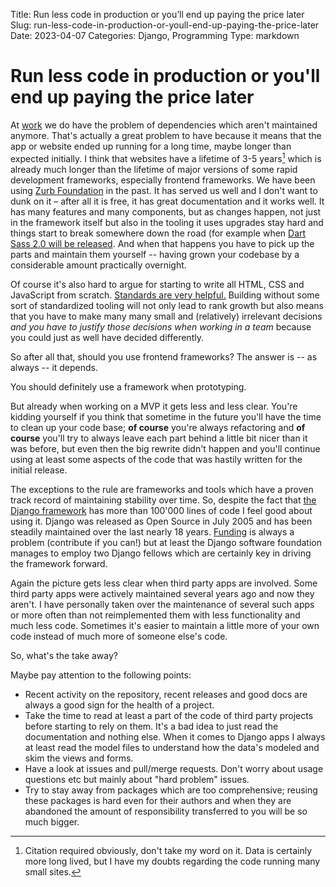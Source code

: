 Title: Run less code in production or you’ll end up paying the price later
Slug: run-less-code-in-production-or-youll-end-up-paying-the-price-later
Date: 2023-04-07
Categories: Django, Programming
Type: markdown

# Run less code in production or you'll end up paying the price later

At [work](https://feinheit.ch/) we do have the problem of dependencies which aren't maintained anymore. That's actually a great problem to have because it means that the app or website ended up running for a long time, maybe longer than expected initially. I think that websites have a lifetime of 3-5 years[^lifetime] which is already much longer than the lifetime of major versions of some rapid development frameworks, especially frontend frameworks. We have been using [Zurb Foundation](https://get.foundation/) in the past. It has served us well and I don't want to dunk on it – after all it is free, it has great documentation and it works well. It has many features and many components, but as changes happen, not just in the framework itself but also in the tooling it uses upgrades stay hard and things start to break somewhere down the road (for example when [Dart Sass 2.0 will be released](https://github.com/sass/dart-sass). And when that happens you have to pick up the parts and maintain them yourself -- having grown your codebase by a considerable amount practically overnight.

Of course it's also hard to argue for starting to write all HTML, CSS and JavaScript from scratch. [Standards are very helpful.](https://406.ch/writing/flake8-and-value-standards/) Building without some sort of standardized tooling will not only lead to rank growth but also means that you have to make many many small and (relatively) irrelevant decisions _and you have to justify those decisions when working in a team_ because you could just as well have decided differently.

So after all that, should you use frontend frameworks? The answer is -- as always -- it depends.

You should definitely use a framework when prototyping.

But already when working on a MVP it gets less and less clear. You're kidding yourself if you think that sometime in the future you'll have the time to clean up your code base; **of course** you're always refactoring and **of course** you'll try to always leave each part behind a little bit nicer than it was before, but even then the big rewrite didn't happen and you'll continue using at least some aspects of the code that was hastily written for the initial release.

The exceptions to the rule are frameworks and tools which have a proven track record of maintaining stability over time. So, despite the fact that [the Django framework](https://www.djangoproject.com/) has more than 100'000 lines of code I feel good about using it. Django was released as Open Source in July 2005 and has been steadily maintained over the last nearly 18 years. [Funding](https://www.djangoproject.com/fundraising/) is always a problem (contribute if you can!) but at least the Django software foundation manages to employ two Django fellows which are certainly key in driving the framework forward.

Again the picture gets less clear when third party apps are involved. Some third party apps were actively maintained several years ago and now they aren't. I have personally taken over the maintenance of several such apps or more often than not reimplemented them with less functionality and much less code. Sometimes it's easier to maintain a little more of your own code instead of much more of someone else's code.

So, what's the take away?

Maybe pay attention to the following points:

- Recent activity on the repository, recent releases and good docs are always a good sign for the health of a project.
- Take the time to read at least a part of the code of third party projects before starting to rely on them. It's a bad idea to just read the documentation and nothing else. When it comes to Django apps I always at least read the model files to understand how the data's modeled and skim the views and forms.
- Have a look at issues and pull/merge requests. Don't worry about usage questions etc but mainly about "hard problem" issues.
- Try to stay away from packages which are too comprehensive; reusing these packages is hard even for their authors and when they are abandoned the amount of responsibility transferred to you will be so much bigger.

[^lifetime]: Citation required obviously, don't take my word on it. Data is certainly more long lived, but I have my doubts regarding the code running many small sites.
